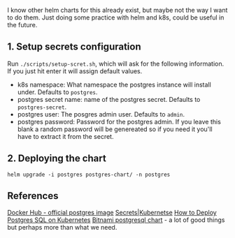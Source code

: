 I know other helm charts for this already exist, but maybe not the way I want to do them. Just doing some practice with helm and k8s, could be useful in the future.

## 1. Setup secrets configuration
Run `./scripts/setup-scret.sh`, which will ask for the following information. If you just hit enter it will assign default values.
- k8s namespace: What namespace the postgres instance will install under. Defaults to `postgres`.
- postgres secret name: name of the postgres secret. Defaults to `postgres-secret`.
- postgres user: The posgres admin user. Defaults to `admin`.
- postgres password: Password for the postgres admin. If you leave this blank a random password will be genereated so if you need it you'll have to extract it from the secret.

## 2. Deploying the chart
```
helm upgrade -i postgres postgres-chart/ -n postgres
```

## References
[Docker Hub - official postgres image](https://hub.docker.com/_/postgres/)
[Secrets|Kubernetse](https://kubernetes.io/docs/concepts/configuration/secret/)
[How to Deploy Postgres SQL on Kubernetes](https://phoenixnap.com/kb/postgresql-kubernetes)
[Bitnami postgresql chart](https://github.com/bitnami/charts/tree/main/bitnami/postgresql) - a lot of good things but perhaps more than what we need.
